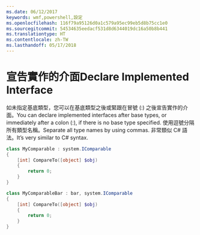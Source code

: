 ```yaml
---
ms.date: 06/12/2017
keywords: wmf,powershell,設定
ms.openlocfilehash: 116f79a95126d0a1c579a95ec99eb5d8b75cc1e0
ms.sourcegitcommit: 54534635eedacf531d8d6344019dc16a50b8b441
ms.translationtype: HT
ms.contentlocale: zh-TW
ms.lasthandoff: 05/17/2018
---
```

# <a name="declare-implemented-interface"></a><span data-ttu-id="3c428-102">宣告實作的介面</span><span class="sxs-lookup"><span data-stu-id="3c428-102">Declare Implemented Interface</span></span>

<span data-ttu-id="3c428-103">如未指定基底類型，您可以在基底類型之後或緊跟在冒號 (:) 之後宣告實作的介面。</span><span class="sxs-lookup"><span data-stu-id="3c428-103">You can declare implemented interfaces after base types, or immediately after a colon (:), if there is no base type specified.</span></span> <span data-ttu-id="3c428-104">使用逗號分隔所有類型名稱。</span><span class="sxs-lookup"><span data-stu-id="3c428-104">Separate all type names by using commas.</span></span> <span data-ttu-id="3c428-105">非常類似 C# 語法。</span><span class="sxs-lookup"><span data-stu-id="3c428-105">It’s very similar to C# syntax.</span></span>

```powershell
class MyComparable : system.IComparable
{
    [int] CompareTo([object] $obj)
    {
        return 0;
    }
}

class MyComparableBar : bar, system.IComparable
{
    [int] CompareTo([object] $obj)
    {
        return 0;
    }
}
```
